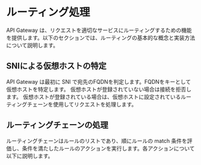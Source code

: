 # ルーティング処理

API Gateway は、リクエストを適切なサービスにルーティングするための機能を提供します。以下のセクションでは、ルーティングの基本的な概念と実装方法について説明します。

## SNIによる仮想ホストの特定

API Gateway は最初に SNI で宛先のFQDNを判定します。FQDNをキーとして仮想ホストを特定します。
仮想ホストが登録されていない場合は接続を拒否します。
仮想ホストが登録されている場合は、仮想ホストに設定されているルーティングチェーンを使用してリクエストを処理します。

## ルーティングチェーンの処理

ルーティングチェーンはルールのリストであり、順にルールの match 条件を評価し、条件を満たしたルールのアクションを実行します。各アクションについて以下に説明します。

